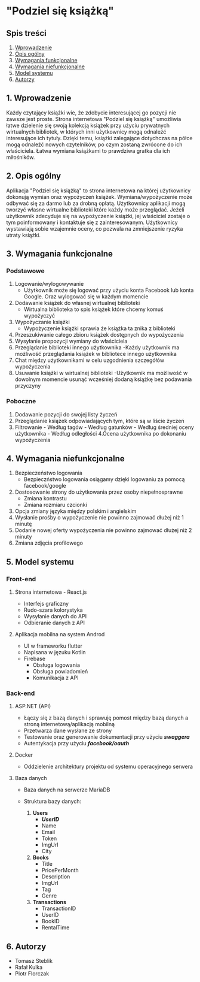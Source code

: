 # "Podziel się książką"

## Spis treści

1. [Wprowadzenie](#1-wprowadzenie)
2. [Opis ogólny](#2-opis-ogólny)
3. [Wymagania funkcjonalne](#3-wymagania-funkcjonalne)
4. [Wymagania niefunkcjonalne](#4-wymagania-niefunkcjonalne)
5. [Model systemu](#5-model-systemu)
6. [Autorzy](#6-autorzy)

## 1. Wprowadzenie

Każdy czytający książki wie, że zdobycie interesującej go pozycji nie zawsze jest proste. Strona internetowa "Podziel się książką" umożliwia łatwe dzielenie się swoją kolekcją książek przy użyciu prywatnych wirtualnych bibliotek, w których inni użytkownicy mogą odnaleźć interesujące ich tytuły. Dzięki temu, książki zalegające dotychczas na półce mogą odnaleźć nowych czytelników, po czym zostaną zwrócone do ich właściciela. Łatwa wymiana książkami to prawdziwa gratka dla ich miłośników.

## 2. Opis ogólny

Aplikacja "Podziel się książką" to strona internetowa na której użytkownicy dokonują wymian oraz wypożyczeń książek. Wymiana/wypożyczenie może odbywać się za darmo lub za drobną opłatą. Użytkownicy aplikacji mogą tworzyć własne wirtualne biblioteki które każdy może przeglądać. Jeżeli użytkownik zdecyduje się na wypożyczenie książki, jej właściciel zostaje o tym poinformowany i kontaktuje się z zainteresowanym. Użytkownicy wystawiają sobie wzajemnie oceny, co pozwala na zmniejszenie ryzyka utraty książki.

## 3. Wymagania funkcjonalne

### Podstawowe

1. Logowanie/wylogowywanie
   - Użytkownik może się logować przy użyciu konta Facebook lub konta Google. Oraz wylogować się w każdym momencie
2. Dodawanie książek do własnej wirtualnej biblioteki
   - Wirtualna biblioteka to spis książek które chcemy komuś wypożyczyć
3. Wypożyczanie książki
   - Wypożyczenie książki sprawia że książka ta znika z biblioteki
4. Przeszukiwanie całego zbioru książek dostępnych do wypożyczenia
5. Wysyłanie propozycji wymiany do właściciela
6. Przeglądanie biblioteki innego użytkownika
   -Każdy użytkownik ma możliwość przeglądania książek w bibliotece innego użytkownika
7. Chat między użytkownikami w celu uzgodnienia szczegółów wypożyczenia
8. Usuwanie książki w wirtualnej biblioteki
   -Użytkownik ma możliwość w dowolnym momencie usunąć wcześniej dodaną książkę bez podawania przyczyny

### Poboczne

1. Dodawanie pozycji do swojej listy życzeń
2. Przeglądanie książek odpowiadających tym, które są w liście życzeń
3. Filtrowanie - Według tagów - Według gatunków - Według średniej oceny użytkownika - Według odległości
   4.Ocena użytkownika po dokonaniu wypożyczenia

## 4. Wymagania niefunkcjonalne

1. Bezpieczeństwo logowania
   - Bezpieczństwo logowania osiągamy dzięki logowaniu za pomocą facebook/google
2. Dostosowanie strony do użytkowania przez osoby niepełnosprawne
   - Zmiana kontrastu
   - Zmiana rozmiaru czcionki
3. Opcja zmiany języka między polskim i angielskim
4. Wysłanie prośby o wypożyczenie nie powinno zajmować dłużej niż 1 minutę
5. Dodanie nowej oferty wypożyczenia nie powinno zajmować dłużej niż 2 minuty
6. Zmiana zdjęcia profilowego

## 5. Model systemu

### Front-end

1. Strona internetowa - React.js

   - Interfejs graficzny
   - Rudo-szara kolorystyka
   - Wysyłanie danych do API
   - Odbieranie danych z API

2. Aplikacja mobilna na system Androd

   - UI w frameworku flutter
   - Napisana w jęzuku Kotlin
   - Firebase
     - Obsługa logowania
     - Obsługa powiadomień
     - Komunikacja z API

### Back-end

1. ASP.NET (API)

   - Łączy się z bazą danych i sprawuję pomost między bazą danych a stroną internetową/aplikacją mobilną
   - Przetwarza dane wysłane ze strony
   - Testowanie oraz generowanie dokumentacji przy użyciu **_swaggera_**
   - Autentykacja przy użyciu **_facebook/oauth_**

2. Docker

   - Oddzielenie architektury projektu od systemu operacyjnego serwera

3. Baza danych

   - Baza danych na serwerze MariaDB
   - Struktura bazy danych:

     1. **Users**
        - **_UserID_**
        - Name
        - Email
        - Token
        - ImgUrl
        - City
     2. **Books**
        - Title
        - PricePerMonth
        - Description
        - ImgUrl
        - Tag
        - Genre
     3. **Transactions**
        - TransactionID
        - UserID
        - BookID
        - RentalTime

## 6. Autorzy

- Tomasz Steblik
- Rafał Kulka
- Piotr Florczak
